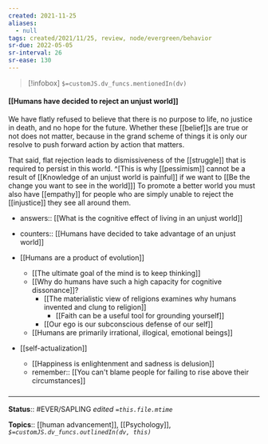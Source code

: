 ```yaml
---
created: 2021-11-25 
aliases:
  - null
tags: created/2021/11/25, review, node/evergreen/behavior
sr-due: 2022-05-05
sr-interval: 26
sr-ease: 130
---
```

> [!infobox]
`$=customJS.dv_funcs.mentionedIn(dv)`

#### [[Humans have decided to reject an unjust world]] 

We have flatly refused to believe that there is
no purpose to life,
no justice in death, and
no hope for the future.
Whether these [[belief]]s are true or not does not matter,
because in the grand scheme of things 
it is only our resolve 
to push forward action by action that matters. 

That said, flat rejection leads to dismissiveness of the [[struggle]] that is required to persist in this world.
^[This is why [[pessimism]] cannot be a result of [[Knowledge of an unjust world is painful]] if we want to [[Be the change you want to see in the world]]]
To promote a better world you must also have [[empathy]] for people who are simply unable to reject the [[injustice]] they see all around them. 

- answers:: [[What is the cognitive effect of living in an unjust world]]
- counters:: [[Humans have decided to take advantage of an unjust world]]

- [[Humans are a product of evolution]]
    - [[The ultimate goal of the mind is to keep thinking]]
    - [[Why do humans have such a high capacity for cognitive dissonance]]?
		- [[The materialistic view of religions examines why humans invented and clung to religion]]
            - [[Faith can be a useful tool for grounding yourself]]
		- [[Our ego is our subconscious defense of our self]]
	- [[Humans are primarily irrational, illogical, emotional beings]]
- [[self-actualization]]
    - [[Happiness is enlightenment and sadness is delusion]]
	- remember:: [[You can't blame people for failing to rise above their circumstances]]

### <hr class="footnote"/>

**Status**:: #EVER/SAPLING 
*edited `=this.file.mtime`*

**Topics**:: [[human advancement]], [[Psychology]], 
*`$=customJS.dv_funcs.outlinedIn(dv, this)`*
